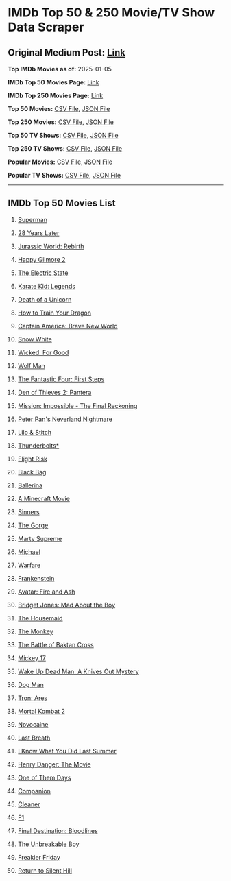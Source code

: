 # IMDb Top 50 & 250 Movie/TV Show Data Scraper

## Original Medium Post: [Link](https://medium.com/@nishantsahoo/which-movie-should-i-watch-5c83a3c0f5b1)

**Top IMDb Movies as of:** 2025-01-05

**IMDb Top 50 Movies Page:** [Link](https://www.imdb.com/search/title/?title_type=feature&release_date=2025-01-01,2025-12-31)

**IMDb Top 250 Movies Page:** [Link](https://www.imdb.com/chart/top/)

**Top 50 Movies:** [CSV File](/data/top50/movies.csv), [JSON File](/data/top50/movies.json)

**Top 250 Movies:** [CSV File](/data/top250/movies.csv), [JSON File](/data/top250/movies.json)

**Top 50 TV Shows:** [CSV File](/data/top50/shows.csv), [JSON File](/data/top50/shows.json)

**Top 250 TV Shows:** [CSV File](/data/top250/shows.csv), [JSON File](/data/top250/shows.json)

**Popular Movies:** [CSV File](/data/popular/movies.csv), [JSON File](/data/popular/movies.json)

**Popular TV Shows:** [CSV File](/data/popular/shows.csv), [JSON File](/data/popular/shows.json)

---

## IMDb Top 50 Movies List

1. [Superman](https://www.imdb.com/title/tt5950044/)

2. [28 Years Later](https://www.imdb.com/title/tt10548174/)

3. [Jurassic World: Rebirth](https://www.imdb.com/title/tt31036941/)

4. [Happy Gilmore 2](https://www.imdb.com/title/tt31868189/)

5. [The Electric State](https://www.imdb.com/title/tt7766378/)

6. [Karate Kid: Legends](https://www.imdb.com/title/tt1674782/)

7. [Death of a Unicorn](https://www.imdb.com/title/tt28443655/)

8. [How to Train Your Dragon](https://www.imdb.com/title/tt26743210/)

9. [Captain America: Brave New World](https://www.imdb.com/title/tt14513804/)

10. [Snow White](https://www.imdb.com/title/tt6208148/)

11. [Wicked: For Good](https://www.imdb.com/title/tt19847976/)

12. [Wolf Man](https://www.imdb.com/title/tt4216984/)

13. [The Fantastic Four: First Steps](https://www.imdb.com/title/tt10676052/)

14. [Den of Thieves 2: Pantera](https://www.imdb.com/title/tt8008948/)

15. [Mission: Impossible - The Final Reckoning](https://www.imdb.com/title/tt9603208/)

16. [Peter Pan's Neverland Nightmare](https://www.imdb.com/title/tt21955520/)

17. [Lilo & Stitch](https://www.imdb.com/title/tt11655566/)

18. [Thunderbolts\*](https://www.imdb.com/title/tt20969586/)

19. [Flight Risk](https://www.imdb.com/title/tt10078772/)

20. [Black Bag](https://www.imdb.com/title/tt30988739/)

21. [Ballerina](https://www.imdb.com/title/tt7181546/)

22. [A Minecraft Movie](https://www.imdb.com/title/tt3566834/)

23. [Sinners](https://www.imdb.com/title/tt31193180/)

24. [The Gorge](https://www.imdb.com/title/tt13654226/)

25. [Marty Supreme](https://www.imdb.com/title/tt32916440/)

26. [Michael](https://www.imdb.com/title/tt11378946/)

27. [Warfare](https://www.imdb.com/title/tt31434639/)

28. [Frankenstein](https://www.imdb.com/title/tt1312221/)

29. [Avatar: Fire and Ash](https://www.imdb.com/title/tt1757678/)

30. [Bridget Jones: Mad About the Boy](https://www.imdb.com/title/tt32063050/)

31. [The Housemaid](https://www.imdb.com/title/tt27543632/)

32. [The Monkey](https://www.imdb.com/title/tt27714946/)

33. [The Battle of Baktan Cross](https://www.imdb.com/title/tt30144839/)

34. [Mickey 17](https://www.imdb.com/title/tt12299608/)

35. [Wake Up Dead Man: A Knives Out Mystery](https://www.imdb.com/title/tt14364480/)

36. [Dog Man](https://www.imdb.com/title/tt10954718/)

37. [Tron: Ares](https://www.imdb.com/title/tt6604188/)

38. [Mortal Kombat 2](https://www.imdb.com/title/tt17490712/)

39. [Novocaine](https://www.imdb.com/title/tt29603959/)

40. [Last Breath](https://www.imdb.com/title/tt14403504/)

41. [I Know What You Did Last Summer](https://www.imdb.com/title/tt4045450/)

42. [Henry Danger: The Movie](https://www.imdb.com/title/tt7787524/)

43. [One of Them Days](https://www.imdb.com/title/tt32221196/)

44. [Companion](https://www.imdb.com/title/tt26584495/)

45. [Cleaner](https://www.imdb.com/title/tt27812086/)

46. [F1](https://www.imdb.com/title/tt16311594/)

47. [Final Destination: Bloodlines](https://www.imdb.com/title/tt9619824/)

48. [The Unbreakable Boy](https://www.imdb.com/title/tt5181260/)

49. [Freakier Friday](https://www.imdb.com/title/tt31956415/)

50. [Return to Silent Hill](https://www.imdb.com/title/tt22868010/)
